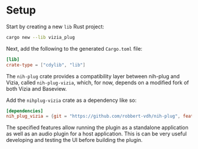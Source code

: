 

# Setup
Start by creating a new `lib` Rust project:

```bash
cargo new --lib vizia_plug
```

Next, add the following to the generated `Cargo.toml` file:

```toml
[lib]
crate-type = ["cdylib", "lib"]
```

The `nih-plug` crate provides a compatibility layer between nih-plug and Vizia, called `nih-plug-vizia`, which, for now, depends on a modified fork of both Vizia and Baseview.

Add the `nihplug-vizia` crate as a dependency like so:

```toml
[dependencies]
nih_plug_vizia = {git = "https://github.com/robbert-vdh/nih-plug", features = ["assert_process_allocs", "standalone"]}
```

The specified features allow running the plugin as a standalone application as well as an audio plugin for a host application. This is can be very useful developing and testing the UI before building the plugin.
